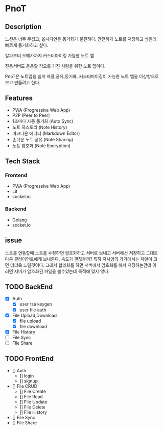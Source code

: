 # PnoT

## Description

노션은 너무 무겁고, 옵시디언은 동기화가 불편하다. 안전하게 노트를 저장하고 싶은데, 빠르게 동기화하고 싶다.

알파부터 오메가까지 커스터마이징 가능한 노트 앱

전용서버도 운용할 각오를 가진 사람을 위한 노트 앱이다.

PnoT은 노트앱을 쉽게 저장,공유,동기화, 커스터마이징이 가능한 노트 앱을 이상향으로 보고 만들려고 한다.

## Features

- PWA (Progressive Web App)
- P2P (Peer to Peer)
- 1초마다 자동 동기화 (Auto Sync)
- 노트 히스토리 (Note History)
- 마크다운 에디터 (Markdown Editor)
- 손쉬운 노트 공유 (Note Sharing)
- 노트 암호화 (Note Encryption)

## Tech Stack

### Frontend

- PWA (Progressive Web App)
- Lit
- socket.io

### Backend

- Golang
- socket.io

## issue

노트를 연동할때 노트를 수정하면 암호화하고 서버로 보내고 서버에선 저장하고 그대로 다른 클라이언트에게 보내준다. 속도가 괜찮을까?
특히 저사양의 기기에서는 파일이 크면 더더욱 느릴것이다.
그래서 합리화를 하면 서버에서 암호화를 해서 저장하는건데 이러면 서버가 암호화된 파일을 볼수있는데 목적에 맞지 않다.

## TODO BackEnd

- [x] Auth
  - [x] user rsa keygen
  - [x] user file auth
- [x] File Upload,Download
  - [x] file upload
  - [x] file download
- [x] File History
- [ ] File Sync
- [ ] File Share

## TODO FrontEnd

- [] Auth
  - [] login
  - [] signup
- [] File CRUD
  - [] File Create
  - [] File Read
  - [] File Update
  - [] File Delete
  - [] File History
- [] File Sync
- [] File Share
